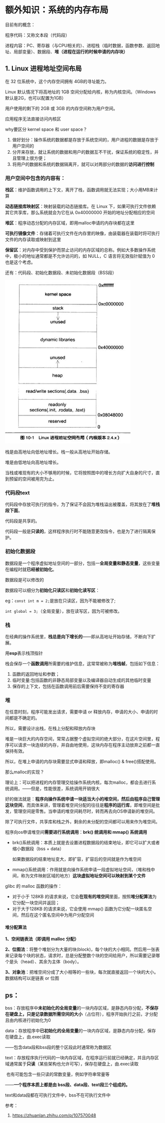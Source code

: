 # 额外知识：系统的内存布局

目前有的概念：

程序代码：又称文本段（代码段）

进程内容：PC、寄存器（与CPU相关的）、进程栈（临时数据，函数参数、返回地址、局部变量）、数据段、**堆（进程在运行的时候申请的内存块）**

## 1. Linux 进程地址空间布局

在 32 位系统中，这个内存空间拥有 4GB的寻址能力。

Linux 默认情况下将高地址的 1GB 空间分配给内核，称为内核空间。（Windows默认是2G，也可以配置为1GB）

用户使用的剩下的 2GB 或 3GB 的内存空间称为用户空间。

应用程序无法直接访问内核区

why要区分 kernel space 和 user space？

1. 做好划分：操作系统的数据都是存放于系统空间的，用户进程的数据是存放于用户空间的
2. 分开来存放，就让系统的数据和用户的数据互不干扰，保证系统的稳定性，并且管理上很方便；
3. 将用户的数据和系统的数据隔离开，就可以对两部分的数据的**访问进行控制**

### 用户空间中包含的内容有：

**栈区**：维护函数调用的上下文，离开了栈，函数调用就无法实现；大小用MB来计算

**动态链接库映射区**：映射装载的动态链接库。在 Linux 下，如果可执行文件依赖其它共享库，那么系统就会为它在从 0x40000000 开始的地址分配相应的空间

**堆区**：程序动态分配的内存区域，即用malloc申请的内存块都在这里

**可执行镜像文件**：存储着可执行文件在内存里的映像，由装载器在装载时将可执行文件的内存读取或映射到这里

**保留区**：对内存中受到保护而禁止访问的内存区域的总称。例如大多数操作系统中，极小的地址通常都是不允许访问的，如 NULL，C 语言将无效指针赋值为 0 也是这个考虑。

还有：代码段、初始化数据段、未初始化数据段（BSS段）

<img src="pic/process_mem.jpg"  >

栈是由高地址向低地址增长。栈一般从高地址开始存储。

堆是由低地址向高地址增长。

当栈或堆现有的大小不够用的时候，它将按照图中的增长方向扩大自身的尺寸，直到预留的空间被用完为止。

### 代码段text

代码段中存放可执行的指令，为了保证不会因为堆栈溢出被覆盖，将其放在了**堆栈段下面**。

代码段是共享的。

代码段一般是**只读的**，这样程序执行时不能随意更改指令，也是为了进行隔离保护。

### 初始化数据段

数据段是一个程序虚拟地址空间的一部分，包括一**全局变量和静态变量**，这些变量在编程时就**已经被初始化**。

数据段是可以修改的

数据段可以细分为**初始化只读区**和**初始化读写区**：

eg：`const int m = 2;`是放在只读区，因为不能被修改了;

​		`int global = 3;`（全局变量），放在读写区，因为可被修改。

### 栈

在经典的操作系统里，**栈总是向下增长的**——即从高地址开始存储，不断向下扩展。

用**esp**表示栈顶指针

栈会保存一个**函数调用**所需要的维护信息，这常常被称为**堆栈帧**，包括如下信息：

1. 函数的返回地址和参数；
2. 临时变量:包括函数的非静态局部变量以及编译器自动生成的其他临时变量
3. 保存的上下文，包括在函数调用前后需要保持不变的寄存器

### 堆

在任意时刻，程序可能发出请求，需要申请 or 释放内存，申请的大小、申请的时间都是不确定的。

所以，需要设计出栈，在栈上分配和释放内存块

堆是一块巨大的内存空间，常常占据整个虚拟空间的绝大部分，在这片空间里，程序可以请求一块连续的内存，并自由地使用，这块内存在程序主动放弃之前都一直保持有效。

所以，在堆上申请的内存块需要显式申请和释放，即malloc() & free()搭配使用。

那么malloc的实现？

理论上：可以把进程的内存管理交给操作系统内核，每次malloc，都会去进行系统调用。——但是，性能很差，系统调用开销很大

好的做法就是：**程序向操作系统申请一块适当大小的堆空间，然后由程序自己管理这块空间**，而具体来讲，管理着堆空间分配的往往是**程序的运行库**，即堆空间是批发，管理空间是零售。当申请的堆空间耗尽时，转而再去向OS申请新的堆空间。

除了可执行文件，共享库和栈之外，剩余的未分配的空间都可以用来作为堆空间。

程序向os申请堆空间**需要进行系统调用**：**brk() 统调用和 mmap() 系统调用**

- brk()系统调用：本质上就是去设置进程数据段的结束地址，即它可以扩大或者缩小数据段（bss + data）

  如果数据段的结束地址变大，即扩容，扩容后的空间就是作为堆空间

- mmap()系统调用：作用就是向操作系统申请一段虚拟地址空间，（堆和栈中间，称为文件映射区域的地方）**这块虚拟地址空间可以映射到某个文件**

glibc 的 malloc 函数的操作：

- 对于小于 128KB 的请求来说，它会**在现有的堆空间**里面，按照**堆分配算法**为它分配一块空间并返回；
- 对于大于128KB 的请求来说，它会使用 mmap() 函数为它分配一块匿名空间，然后在这个匿名空间中为用户分配空间

#### 堆分配算法

**1、空闲链表法（即调用 malloc 分配）**

**2、位图法**：将整个堆划分为大量的块(block)，每个块的大小相同。然后用一张表来记录每个块的状态，请求时，总是分配整数个块的空间给用户，所以需要记录哪个是头（head）、其余为主体（body）。

**3、对象池**：把堆空间分成了大小相等的一些块，每次就直接返回一个块的大小。数据结构可以是链表 or 位图





## ps：

bss：存放程序中**未初始化的全局变量**的一块内存区域，是静态内存分配，**不保存在硬盘上，只是记录数据所需空间的大小**（占位符），程序开始执行之前，才分配且由内核进行初始化为0

data：存放程序中**已初始化的全局变量**的一块内存区域，是静态内存分配，保存在硬盘上，由.exec读取

——包含data段和bss段的整个区段此时通常称为数据区

text：存放程序执行代码的一块内存区域，在程序运行前就已经确定，并且内存区域通常属于**只读**（某些架构也允许可写），保存在硬盘上，由.exec读取

​		也有可能包含一些只读的常数变量，例如字符串常量等

——**一个程序本质上都是由 bss段、data段、text段三个组成的。**

text和data段都在可执行文件中，bss不在可执行文件中

参考：

1. https://zhuanlan.zhihu.com/p/107570048